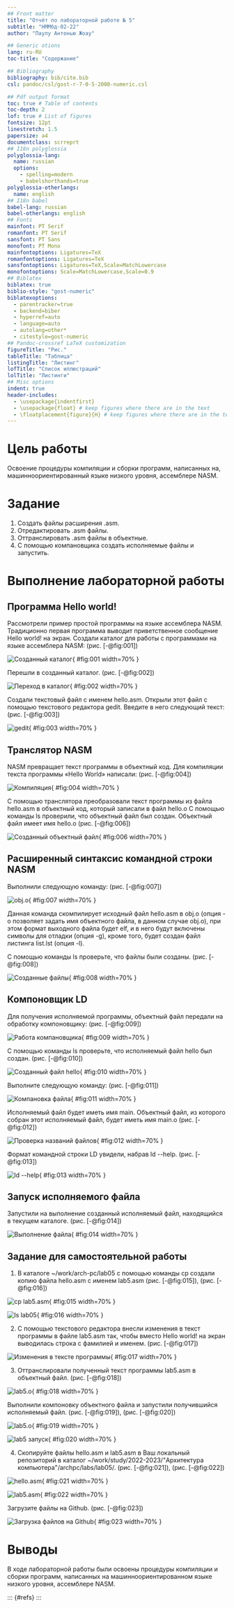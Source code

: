 ```yaml
---
## Front matter
title: "Oтчёт по лабораторной работе № 5"
subtitle: "НММбд-02-22"
author: "Паулу Антонью Жоау"

## Generic otions
lang: ru-RU
toc-title: "Содержание"

## Bibliography
bibliography: bib/cite.bib
csl: pandoc/csl/gost-r-7-0-5-2008-numeric.csl

## Pdf output format
toc: true # Table of contents
toc-depth: 2
lof: true # List of figures
fontsize: 12pt
linestretch: 1.5
papersize: a4
documentclass: scrreprt
## I18n polyglossia
polyglossia-lang:
  name: russian
  options:
	- spelling=modern
	- babelshorthands=true
polyglossia-otherlangs:
  name: english
## I18n babel
babel-lang: russian
babel-otherlangs: english
## Fonts
mainfont: PT Serif
romanfont: PT Serif
sansfont: PT Sans
monofont: PT Mono
mainfontoptions: Ligatures=TeX
romanfontoptions: Ligatures=TeX
sansfontoptions: Ligatures=TeX,Scale=MatchLowercase
monofontoptions: Scale=MatchLowercase,Scale=0.9
## Biblatex
biblatex: true
biblio-style: "gost-numeric"
biblatexoptions:
  - parentracker=true
  - backend=biber
  - hyperref=auto
  - language=auto
  - autolang=other*
  - citestyle=gost-numeric
## Pandoc-crossref LaTeX customization
figureTitle: "Рис."
tableTitle: "Таблица"
listingTitle: "Листинг"
lofTitle: "Список иллюстраций"
lolTitle: "Листинги"
## Misc options
indent: true
header-includes:
  - \usepackage{indentfirst}
  - \usepackage{float} # keep figures where there are in the text
  - \floatplacement{figure}{H} # keep figures where there are in the text
---
```


# Цель работы

Освоение процедуры компиляции и сборки программ, написанных на, машинноориентированный языке низкого уровня, ассемблере NASM.

# Задание

1. Создать файлы расширения .asm.
2. Отредактировать .asm файлы.
3. Оттранслировать .asm файлы в объектные.
4. С помощью компановщика создать исполняемые файлы и запустить.

# Выполнение лабораторной работы

## Программа Hello world!

Рассмотрели пример простой программы на языке ассемблера NASM. Традиционно первая программа выводит приветственное сообщение Hello world! на экран.
Создали каталог для работы с программами на языке ассемблера NASM: (рис. [-@fig:001])

![Созданный каталог](image/1.png){ #fig:001 width=70% }

Перешли в созданный каталог. (рис. [-@fig:002])

![Переход в каталог](image/2.png){ #fig:002 width=70% }

Создали текстовый файл с именем hello.asm.
Открыли этот файл с помощью текстового редактора gedit. 
Введите в него следующий текст: (рис. [-@fig:003])

![gedit](image/3.png){ #fig:003 width=70% }


##  Транслятор NASM

NASM превращает текст программы в объектный код. Для компиляции текста
 программы «Hello World» написали: (рис. [-@fig:004])

![Компиляция](image/4.png){ #fig:004 width=70% }

 С помощью транслятора преобразовали текст программы из файла hello.asm в объектный код, 
 который записали в файл hello.o С помощью команды ls проверили, что объектный файл был создан. Объектный
 файл имеет имя hello.o (рис. [-@fig:006])

![Созданный объектный файл](image/6.png){ #fig:006 width=70% }


## Расширенный синтаксис командной строки NASM

Выполнили следующую команду: (рис. [-@fig:007])

![obj.o](image/7.png){ #fig:007 width=70% }

Данная команда скомпилирует исходный файл hello.asm в obj.o (опция -
o позволяет задать имя объектного файла, в данном случае obj.o), при этом
формат выходного файла будет elf, и в него будут включены символы для
отладки (опция -g), кроме того, будет создан файл листинга list.lst (опция
-l).

С помощью команды ls проверьте, что файлы были созданы. (рис. [-@fig:008])

![Созданные файлы](image/8.png){ #fig:008 width=70% }

## Компоновщик LD

Для получения исполняемой программы,
объектный файл передали на обработку компоновщику: (рис. [-@fig:009])

![Работа компановщика](image/9.png){ #fig:009 width=70% }

С помощью команды ls проверьте, что исполняемый файл hello был создан. (рис. [-@fig:010])

![Созданный файл hello](image/10.png){ #fig:010 width=70% }

Выполните следующую команду: (рис. [-@fig:011])

![Компановка файла](image/11.png){ #fig:011 width=70% }

Исполняемый файл будет иметь имя main. Объектный файл,
из которого собран этот исполняемый файл, будет иметь имя main.о (рис. [-@fig:012])

![Проверка названий файлов](image/12.png){ #fig:012 width=70% }

Формат командной строки LD увидели, набрав ld --help. (рис. [-@fig:013])

![ld --help](image/13.png){ #fig:013 width=70% }

## Запуск исполняемого файла

Запустили на выполнение созданный исполняемый файл, находящийся в
текущем каталоге. (рис. [-@fig:014])

![Выполнение файла](image/14.png){ #fig:014 width=70% }

## Задание для самостоятельной работы

1. В каталоге ~/work/arch-pc/lab05 с помощью команды cp создали копию
файла hello.asm с именем lab5.asm (рис. [-@fig:015]), (рис. [-@fig:016])

![cp lab5.asm](image/15.png){ #fig:015 width=70% }

![ls lab05](image/16.png){ #fig:016 width=70% }

2. С помощью текстового редактора внесли изменения в текст программы в файле lab5.asm так, чтобы вместо Hello world! на экран выводилась строка с фамилией и именем. (рис. [-@fig:017])

![Изменения в тексте программы](image/17.png){ #fig:017 width=70% }

3. Оттранслировали полученный текст программы lab5.asm в объектный
файл. (рис. [-@fig:018])

![lab5.о](image/18.png){ #fig:018 width=70% }

 Выполнили компоновку объектного файла и запустили получившийся исполняемый файл.
 (рис. [-@fig:019]), (рис. [-@fig:020])
 
 ![lab5.о](image/19.png){ #fig:019 width=70% }
 
 ![lab5 запуск](image/20.png){ #fig:020 width=70% }
 
4. Скопируйте файлы hello.asm и lab5.asm в Ваш локальный репозиторий
в каталог ~/work/study/2022-2023/"Архитектура компьютера"/archpc/labs/lab05/. 
(рис. [-@fig:021]), (рис. [-@fig:022])

![hello.asm](image/21.png){ #fig:021 width=70% }

![lab5.asm](image/22.png){ #fig:022 width=70% }

Загрузите файлы на Github. (рис. [-@fig:023])

![Загрузка файлов на Github](image/23.png){ #fig:023 width=70% }

# Выводы

В ходе лабораторной работы были освоены процедуры компиляции и сборки программ, написанных на машинноориентированном языке низкого уровня, ассемблере NASM.


::: {#refs}
:::
